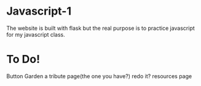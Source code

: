 # Javascript-1

<p>The website is built with flask but the real purpose is to practice javascript for my javascript class.</p>

<h1>To Do!</h1>

Button Garden
a tribute page(the one you have?) redo it?
resources page

